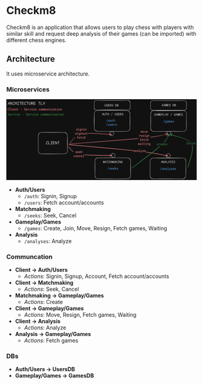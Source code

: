 # Checkm8

Checkm8 is an application that allows users to play chess with players with similar skill and request deep analysis of their games (can be imported) with different chess engines.

## Architecture

It uses microservice architecture.

### Microservices

![architecture image](./readme_assets/Architecture.png)

- **Auth/Users**
    - ```/auth```: Signin, Signup
    - ```/users```: Fetch account/accounts
- **Matchmaking**
    - ```/seeks```: Seek, Cancel
- **Gameplay/Games**
    - ```/games```: Create, Join, Move, Resign, Fetch games, Waiting
- **Analysis**
    - ```/analyses```: Analyze

### Communcation

- **Client -> Auth/Users**
    - *Actions*: Signin, Signup, Account, Fetch account/accounts
- **Client -> Matchmaking**
    - *Actions*: Seek, Cancel
- **Matchmaking -> Gameplay/Games**
    - *Actions*: Create
- **Client -> Gameplay/Games**
    - *Actions*: Move, Resign, Fetch games, Waiting
- **Client -> Analysis**
    - *Actions*: Analyze
- **Analysis -> Gameplay/Games**
    - *Actions*: Fetch games

### DBs
- **Auth/Users -> UsersDB**
- **Gameplay/Games -> GamesDB**
